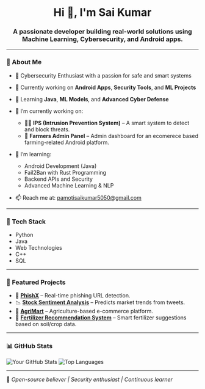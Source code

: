 <h1 align="center">Hi 👋, I'm Sai Kumar</h1>
<h3 align="center">A passionate developer building real-world solutions using Machine Learning, Cybersecurity, and Android apps.</h3>

---

### 🚀 About Me
- 🔐 Cybersecurity Enthusiast with a passion for safe and smart systems
- 🔭 Currently working on **Android Apps**, **Security Tools**, and **ML Projects**
- 🌱 Learning **Java**, **ML Models**, and **Advanced Cyber Defense**

- 🔭 I’m currently working on:
  - 👮‍♂️ **IPS (Intrusion Prevention System)** – A smart system to detect and block threats.
  - 🌾 **Farmers Admin Panel** – Admin dashboard for an ecomerece based farming-related Android platform.

- 🌱 I’m learning:
  - Android Development (Java)
  - Fail2Ban with Rust Programming
  - Backend APIs and Security
  - Advanced Machine Learning & NLP

- 📫 Reach me at: pamotisaikumar5050@gmail.com  

---

### 🧠 Tech Stack
- Python
- Java
- Web Technologies
- C++
- SQL
---

### 📌 Featured Projects

- 🔐 [**PhishX**](https://github.com/saikumar-5/PhishX) – Real-time phishing URL detection.
- 📉 [**Stock Sentiment Analysis**]([https://github.com/saikumar-5/Stock-Movement-Analysis-Based-on-Social-Media-Sentiment](https://github.com/saikumar-5/Stock-Movement-Analysis-Based-on-Social-Media-Sentiment-)) – Predicts market trends from tweets.
- 🛒 [**AgriMart**](https://github.com/abhiram1206/agrimart) – Agriculture-based e-commerce platform.
- 🌾 [**Fertilizer Recommendation System**](https://github.com/saikumar-5/Crop-Fertilizer-Recommendation-System) – Smart fertilizer suggestions based on soil/crop data.


---

### 📊 GitHub Stats

![Your GitHub Stats](https://github-readme-stats.vercel.app/api?username=saikumar-5&show_icons=true&theme=radical)
![Top Languages](https://github-readme-stats.vercel.app/api/top-langs/?username=saikumar-5&layout=compact&theme=radical)

---

🔧 *Open-source believer | Security enthusiast | Continuous learner*


<!--
**saikumar-5/saikumar-5** is a ✨ _special_ ✨ repository because its `README.md` (this file) appears on your GitHub profile.

Here are some ideas to get you started:

- 🔭 I’m currently working on ...
- 🌱 I’m currently learning ...
- 👯 I’m looking to collaborate on ...
- 🤔 I’m looking for help with ...
- 💬 Ask me about ...
- 📫 How to reach me: ...
- 😄 Pronouns: ...
- ⚡ Fun fact: ...
-->
